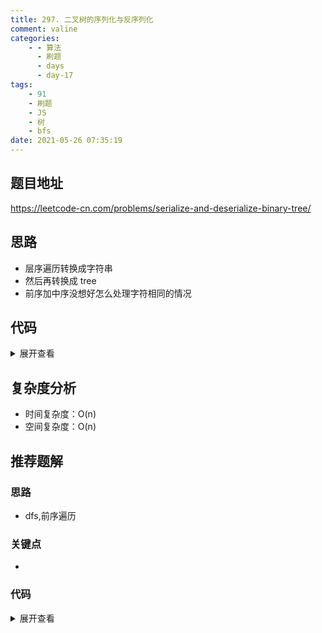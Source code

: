 ```yaml
---
title: 297. 二叉树的序列化与反序列化
comment: valine
categories:
    - - 算法
      - 刷题
      - days
      - day-17
tags:
    - 91
    - 刷题
    - JS
    - 树
    - bfs
date: 2021-05-26 07:35:19
---
```


## 题目地址

https://leetcode-cn.com/problems/serialize-and-deserialize-binary-tree/

## 思路

-   层序遍历转换成字符串
-   然后再转换成 tree
-   前序加中序没想好怎么处理字符相同的情况

## 代码

<details>
    <summary>展开查看</summary>

```js
/**
 * Definition for a binary tree node.
 * function TreeNode(val) {
 *     this.val = val;
 *     this.left = this.right = null;
 * }
 */

/**
 * Encodes a tree to a single string.
 *
 * @param {TreeNode} root
 * @return {string}
 */
var serialize = function(root) {
    //bfs
    let res = [],queue = [root];
    while(queue.length){
        let cur = queue.shift();
        if(cur){
            res.push(cur.val);
            queue.push(cur.left)
            queue.push(cur.right)
        }else{
            res.push('#')
        }
    }
    return  res.join(',')
};

/**
 * Decodes your encoded data to tree.
 *
 * @param {string} data
 * @return {TreeNode}
 */
var deserialize = function(data) {
    if(data === '#') return null;
    let list = data.split(',');
    let root = new TreeNode(list[0])
    let queue = [root];
    let ind = 1;
    
    while(ind<list.length){
        let node = queue.shift();
        let left = list[ind];
        let right = list[ind+1];
        if(left!=='#'){
            let leftNode = new TreeNode(left)
            node.left = leftNode;
            queue.push(leftNode)
        }
        if(right!=='#'){
            let rightNode = new TreeNode(right)
            node.right = rightNode;
            queue.push(rightNode)
        }
        ind+=2
    }
    return root
};

/**
 * Your functions will be called as such:
 * deserialize(serialize(root));
 */

```

</details>

## 复杂度分析

- 时间复杂度：O(n)
- 空间复杂度：O(n)


## 推荐题解

### 思路

- dfs,前序遍历

### 关键点

-

### 代码

<details>
    <summary>展开查看</summary>

```js

```

</details>
